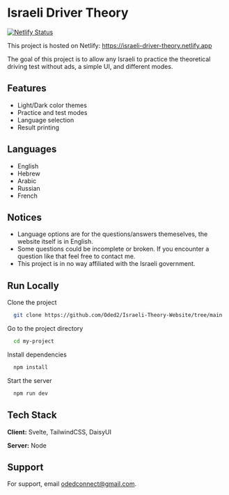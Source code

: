 # Israeli Driver Theory

[![Netlify Status](https://api.netlify.com/api/v1/badges/4780d8d2-4d3f-45d6-a591-6a2a0a750bd2/deploy-status)](https://app.netlify.com/sites/israeli-driver-theory/deploys)

This project is hosted on Netlify: https://israeli-driver-theory.netlify.app

The goal of this project is to allow any Israeli to practice the theoretical driving test without ads, a simple UI, and different modes.


## Features

- Light/Dark color themes
- Practice and test modes
- Language selection
- Result printing

## Languages

- English
- Hebrew
- Arabic
- Russian
- French
## Notices
- Language options are for the questions/answers themeselves, the website itself is in English.
- Some questions could be incomplete or broken. If you encounter a question like that feel free to contact me.
- This project is in no way affiliated with the Israeli government.
## Run Locally

Clone the project

```bash
  git clone https://github.com/Oded2/Israeli-Theory-Website/tree/main
```

Go to the project directory

```bash
  cd my-project
```

Install dependencies

```bash
  npm install
```

Start the server

```bash
  npm run dev
```


## Tech Stack

**Client:** Svelte, TailwindCSS, DaisyUI

**Server:** Node


## Support

For support, email odedconnect@gmail.com.
